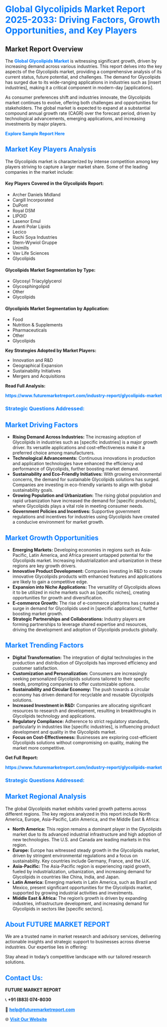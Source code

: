 <h1 style="color: #007BFF;">Global Glycolipids Market Report 2025-2033: Driving Factors, Growth Opportunities, and Key Players</h1>

<section id="overview">
<h2>Market Report Overview</h2>
<p>The <a href="https://www.futuremarketreport.com/industry-report/glycolipids-market" style="color: #007BFF; text-decoration: none;"><strong>Global Glycolipids Market</strong></a> is witnessing significant growth, driven by increasing demand across various industries. This report delves into the key aspects of the Glycolipids market, providing a comprehensive analysis of its current status, future potential, and challenges. The demand for Glycolipids has surged due to its wide-ranging applications in industries such as [insert industries], making it a critical component in modern-day [applications].</p>
<p>As consumer preferences shift and industries innovate, the Glycolipids market continues to evolve, offering both challenges and opportunities for stakeholders. The global market is expected to expand at a substantial compound annual growth rate (CAGR) over the forecast period, driven by technological advancements, emerging applications, and increasing investments by major players.</p>
</section>

<section id="overview">
<p><a href="https://www.futuremarketreport.com/request-sample/reportId=100166" style="color: #007BFF; text-decoration: none;"><strong>Explore Sample Report Here</strong></a></p>
</section>

<section id="key-players">
<h2 style="color: #007BFF;">Market Key Players Analysis</h2>
<p>The Glycolipids market is characterized by intense competition among key players striving to capture a larger market share. Some of the leading companies in the market include:</p>
<h4>Key Players Covered in the Glycolipids Report:</h4>
<ul><li>Archer Daniels Midland</li><li>Cargill Incorporated</li><li>DuPont</li><li>Royal DSM</li><li>LIPOID</li><li>Lasenor Emul</li><li>Avanti Polar Lipids</li><li>Lecico</li><li>Ruchi Soya Industries</li><li>Stern-Wywiol Gruppe</li><li>Unimills</li><li>Vav Life Sciences</li><li>Glycolipids</li></ul>
<h4>Glycolipids Market Segmentation by Type:</h4>
<ul><li>Glycosyl Triacylglycerol</li><li>Glycosphingolipid</li><li>Other</li><li>Glycolipids</li></ul>

<h4>Glycolipids Market Segmentation by Application:</h4>
<ul><li>Food</li><li>Nutrition &amp; Supplements</li><li>Pharmaceuticals</li><li>Other</li><li>Glycolipids</li></ul>
<p><strong>Key Strategies Adopted by Market Players:</strong></p>
<ul>
<li>Innovation and R&D</li>
<li>Geographical Expansion</li>
<li>Sustainability Initiatives</li>
<li>Mergers and Acquisitions</li>
</ul>
</section>

<section>
<p><strong>Read Full Analysis: </strong></p><a href="https://www.futuremarketreport.com/industry-report/glycolipids-market" style="color: #007BFF; text-decoration: none;"><strong>https://www.futuremarketreport.com/industry-report/glycolipids-market</strong></a>
<h3 style="color: #007BFF;">Strategic Questions Addressed:</h3>
</section>

<section id="driving-factors">
<h2 style="color: #007BFF;">Market Driving Factors</h2>
<ul>
<li><strong>Rising Demand Across Industries:</strong> The increasing adoption of Glycolipids in industries such as [specific industries] is a major growth driver. Its versatile applications and cost-effectiveness make it a preferred choice among manufacturers.</li>
<li><strong>Technological Advancements:</strong> Continuous innovations in production and application technologies have enhanced the efficiency and performance of Glycolipids, further boosting market demand.</li>
<li><strong>Sustainability and Eco-Friendly Initiatives:</strong> With growing environmental concerns, the demand for sustainable Glycolipids solutions has surged. Companies are investing in eco-friendly variants to align with global sustainability goals.</li>
<li><strong>Growing Population and Urbanization:</strong> The rising global population and rapid urbanization have increased the demand for [specific products], where Glycolipids plays a vital role in meeting consumer needs.</li>
<li><strong>Government Policies and Incentives:</strong> Supportive government regulations and incentives for industries using Glycolipids have created a conducive environment for market growth.</li>
</ul>
</section>

<section id="growth-opportunities">
<h2 style="color: #007BFF;">Market Growth Opportunities</h2>
<ul>
<li><strong>Emerging Markets:</strong> Developing economies in regions such as Asia-Pacific, Latin America, and Africa present untapped potential for the Glycolipids market. Increasing industrialization and urbanization in these regions are key growth drivers.</li>
<li><strong>Innovative Product Development:</strong> Companies investing in R&D to create innovative Glycolipids products with enhanced features and applications are likely to gain a competitive edge.</li>
<li><strong>Expansion into Niche Applications:</strong> The versatility of Glycolipids allows it to be utilized in niche markets such as [specific niches], creating opportunities for growth and diversification.</li>
<li><strong>E-commerce Growth:</strong> The rise of e-commerce platforms has created a surge in demand for Glycolipids used in [specific applications], further boosting market growth.</li>
<li><strong>Strategic Partnerships and Collaborations:</strong> Industry players are forming partnerships to leverage shared expertise and resources, driving the development and adoption of Glycolipids products globally.</li>
</ul>
</section>

<section id="trending-factors">
<h2 style="color: #007BFF;">Market Trending Factors</h2>
<ul>
<li><strong>Digital Transformation:</strong> The integration of digital technologies in the production and distribution of Glycolipids has improved efficiency and customer satisfaction.</li>
<li><strong>Customization and Personalization:</strong> Consumers are increasingly seeking personalized Glycolipids solutions tailored to their specific needs, prompting companies to offer customizable options.</li>
<li><strong>Sustainability and Circular Economy:</strong> The push towards a circular economy has driven demand for recyclable and reusable Glycolipids solutions.</li>
<li><strong>Increased Investment in R&D:</strong> Companies are allocating significant resources to research and development, resulting in breakthroughs in Glycolipids technology and applications.</li>
<li><strong>Regulatory Compliance:</strong> Adherence to strict regulatory standards, particularly in industries like [specific industries], is influencing product development and quality in the Glycolipids market.</li>
<li><strong>Focus on Cost-Effectiveness:</strong> Businesses are exploring cost-efficient Glycolipids solutions without compromising on quality, making the market more competitive.</li>
</ul>
</section>

<section>
<p><strong>Get Full Report: </strong></p><a href="https://www.futuremarketreport.com/industry-report/glycolipids-market" style="color: #007BFF; text-decoration: none;"><strong>https://www.futuremarketreport.com/industry-report/glycolipids-market</strong></a>
<h3 style="color: #007BFF;">Strategic Questions Addressed:</h3>
</section>


<section id="regional-analysis">
<h2 style="color: #007BFF;">Market Regional Analysis</h2>
<p>The global Glycolipids market exhibits varied growth patterns across different regions. The key regions analyzed in this report include North America, Europe, Asia-Pacific, Latin America, and the Middle East & Africa:</p>
<ul>
<li><strong>North America:</strong> This region remains a dominant player in the Glycolipids market due to its advanced industrial infrastructure and high adoption of new technologies. The U.S. and Canada are leading markets in this region.</li>
<li><strong>Europe:</strong> Europe has witnessed steady growth in the Glycolipids market, driven by stringent environmental regulations and a focus on sustainability. Key countries include Germany, France, and the U.K.</li>
<li><strong>Asia-Pacific:</strong> The Asia-Pacific region is experiencing rapid growth, fueled by industrialization, urbanization, and increasing demand for Glycolipids in countries like China, India, and Japan.</li>
<li><strong>Latin America:</strong> Emerging markets in Latin America, such as Brazil and Mexico, present significant opportunities for the Glycolipids market, supported by growing industrial activities and investments.</li>
<li><strong>Middle East & Africa:</strong> The region’s growth is driven by expanding industries, infrastructure development, and increasing demand for Glycolipids in sectors like [specific sectors].</li>
</ul>
</section>

<footer>
<h2 style="color: #007BFF;">About FUTURE MARKET REPORT</h2>
<p>We are a trusted name in market research and advisory services, delivering actionable insights and strategic support to businesses across diverse industries. Our expertise lies in offering:</p>

<p>Stay ahead in today’s competitive landscape with our tailored research solutions.</p>

<h2 style="color: #007BFF;">Contact Us:</h2>
<p><strong>FUTURE MARKET REPORT</strong></p>
<p>📞 <strong>+91 (883) 074-8030</strong></p>
<p>📧 <strong><a href="mailto:help@futuremarketreport.com" style="color: #007BFF;">help@futuremarketreport.com</a></strong></p>
<p>🌐 <strong><a href="https://www.futuremarketreport.com/" style="color: #007BFF;">Visit Our Website</a></strong></p>
</footer>